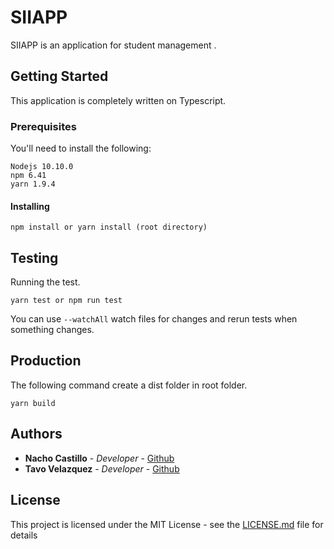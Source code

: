 #  SIIAPP
SIIAPP is an application for student management . 

## Getting Started 
This application is completely written on Typescript.

### Prerequisites 
You'll need to install the following: 

    Nodejs 10.10.0
    npm 6.41
    yarn 1.9.4
    
    

#### Installing 

    npm install or yarn install (root directory)
    

## Testing 
Running the test. 

    yarn test or npm run test

You can use `--watchAll` watch files for changes and rerun tests when something changes. 

## Production
The following command create a dist folder in root folder. 

    yarn build 
## Authors
-   **Nacho Castillo**  -  _Developer_  -  [Github](https://github.com/NachoCodeX)
-   **Tavo Velazquez**  -  _Developer_  -  [Github](https://github.com/xt1058)


## License
This project is licensed under the MIT License - see the [LICENSE.md](https://wikirdito-app.herokuapp.com/) file for details